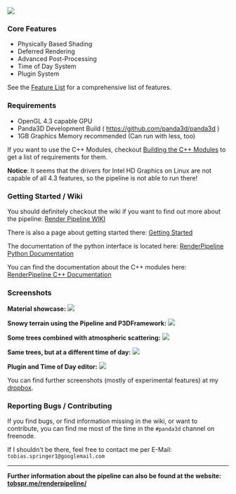 <img src="http://i.imgur.com/0MZy5BO.png" />

### Core Features

- Physically Based Shading
- Deferred Rendering
- Advanced Post-Processing
- Time of Day System
- Plugin System

See the <a target="_blank" href="https://github.com/tobspr/RenderPipeline/wiki/Features">Feature List</a>
for a comprehensive list of features.


### Requirements

- OpenGL 4.3 capable GPU
- Panda3D Development Build ( https://github.com/panda3d/panda3d )
- 1GB Graphics Memory recommended (Can run with less, too)

If you want to use the C++ Modules, checkout <a href="https://github.com/tobspr/RenderPipeline/wiki/Building%20the%20CPP%20Modules" target="_blank">
Building the C++ Modules</a> to get a list of requirements for them.

**Notice**: It seems that the drivers for Intel HD Graphics on Linux are not
capable of all 4.3 features, so the pipeline is not able to run there!

### Getting Started / Wiki

You should definitely checkout the wiki if you want to find out more about the pipeline:
<a target="_blank" href="https://github.com/tobspr/RenderPipeline/wiki">Render Pipeline WIKI</a>

There is also a page about getting started there: <a target="_blank" href="https://github.com/tobspr/RenderPipeline/wiki/Getting%20Started">Getting Started</a>

The documentation of the python interface is located here: <a target="_blank" href="http://tobspr.me/renderpipeline/pydocs">RenderPipeline Python Documentation</a>

You can find the documentation about the C++ modules here: <a target="_blank" href="http://tobspr.me/renderpipeline/docs/">RenderPipeline C++ Documentation</a>

### Screenshots

**Material showcase:**
<img src="http://i.imgur.com/UzKyWwg.png" />

**Snowy terrain using the Pipeline and P3DFramework:**
<img src="http://fs5.directupload.net/images/151201/3j6jtygc.png" />

**Some trees combined with atmospheric scattering:**
<img src="http://i.imgur.com/EE5U4UR.png" />

**Same trees, but at a different time of day:**
<img src="https://img3.picload.org/image/pwrgpdc/289.png" />

**Plugin and Time of Day editor:**
<img src="http://fs5.directupload.net/images/151122/28c2itvj.png" />

You can find further screenshots (mostly of experimental features) at my <a href="https://www.dropbox.com/sh/dq4wu3g9jwjqnht/AAABSOPnglDHZYsG5HXR-mhWa" target="_blank">dropbox</a>.


### Reporting Bugs / Contributing

If you find bugs, or find information missing in the wiki, or want to contribute,
you can find me most of the time in the `#panda3d` channel on freenode.

If I shouldn't be there, feel free to contact me per E-Mail: `tobias.springer1@googlemail.com`

---

<b>Further information about the pipeline can also be found at the website: <a href="http://tobspr.me/renderpipeline/" target="_blank">tobspr.me/renderpipeline/</a></b>
